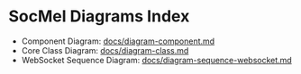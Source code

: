 # SocMel Diagrams Index

- Component Diagram: [docs/diagram-component.md](diagram-component.md)
- Core Class Diagram: [docs/diagram-class.md](diagram-class.md)
- WebSocket Sequence Diagram: [docs/diagram-sequence-websocket.md](diagram-sequence-websocket.md)
